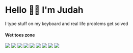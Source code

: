# Hello 👋🏼 I'm Judah

I type stuff on my keyboard and real life problems get solved

#### Wet toes zone
![](https://img.shields.io/static/v1?style=flat&label=&message=HTML&color=dd4b25&logo=html5&logoColor=FFFFFF)
![](https://img.shields.io/static/v1?style=flat&label=&message=CSS&color=1173b7&logo=css3&logoColor=FFFFFF)
![](https://img.shields.io/static/v1?style=flat&label=&message=JavaScript&color=F0DB4F&logo=javascript&logoColor=323330)
![](https://img.shields.io/static/v1?style=flat&label=&message=PHP&color=777BB3&logo=php&logoColor=FFFFFF)
![](https://img.shields.io/static/v1?style=flat&label=&message=Laravel&color=F05340&logo=laravel&logoColor=FFFFFF)
![](https://img.shields.io/static/v1?style=flat&label=&message=AssemblyScript&color=007ACC&logo=assemblyscript&logoColor=FFFFFF)
![](https://img.shields.io/static/v1?style=flat&label=&message=WebAssembly&color=654ff0&logo=webassembly&logoColor=FFFFFF)
![](https://img.shields.io/static/v1?style=flat&label=&message=AHK%20Scripting&color=57c054&logo=autohotkey&logoColor=FFFFFF)
![](https://img.shields.io/static/v1?style=flat&label=&message=Liquid&color=94bd47&logo=shopify&logoColor=FFFFFF)
